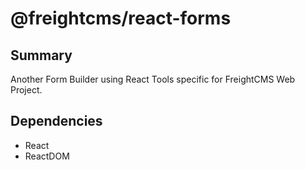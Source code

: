 # @freightcms/react-forms

## Summary

Another Form Builder using React Tools specific for FreightCMS Web Project.

## Dependencies

- React
- ReactDOM

